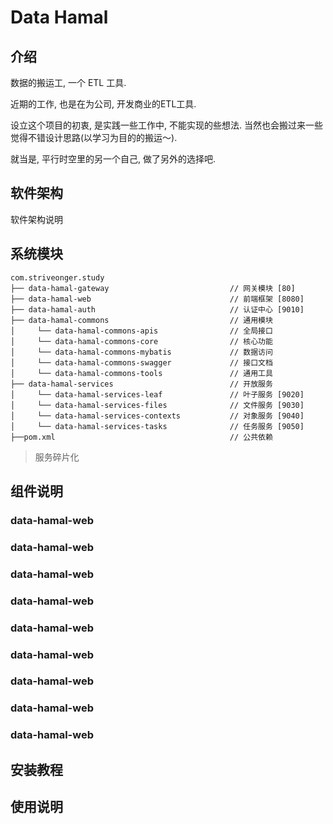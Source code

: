 # Data Hamal

## 介绍

数据的搬运工, 一个 ETL 工具.

近期的工作, 也是在为公司, 开发商业的ETL工具. 

设立这个项目的初衷, 是实践一些工作中, 不能实现的些想法. 当然也会搬过来一些觉得不错设计思路(以学习为目的的搬运～). 

就当是, 平行时空里的另一个自己, 做了另外的选择吧.

## 软件架构

软件架构说明

## 系统模块

~~~
com.striveonger.study
├── data-hamal-gateway                           // 网关模块 [80]
├── data-hamal-web                               // 前端框架 [8080]
├── data-hamal-auth                              // 认证中心 [9010]
├── data-hamal-commons                           // 通用模块
│     └── data-hamal-commons-apis                // 全局接口
│     └── data-hamal-commons-core                // 核心功能
│     └── data-hamal-commons-mybatis             // 数据访问
│     └── data-hamal-commons-swagger             // 接口文档
│     └── data-hamal-commons-tools               // 通用工具
├── data-hamal-services                          // 开放服务
│     └── data-hamal-services-leaf               // 叶子服务 [9020]
│     └── data-hamal-services-files              // 文件服务 [9030]
│     └── data-hamal-services-contexts           // 对象服务 [9040]
│     └── data-hamal-services-tasks              // 任务服务 [9050]
├──pom.xml                                       // 公共依赖
~~~

>   服务碎片化

## 组件说明
### data-hamal-web
### data-hamal-web
### data-hamal-web
### data-hamal-web
### data-hamal-web
### data-hamal-web
### data-hamal-web
### data-hamal-web
### data-hamal-web



## 安装教程

## 使用说明
